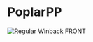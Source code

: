 # PoplarPP
![Regular Winback FRONT](https://github.com/user-attachments/assets/f4b43b36-faa6-467c-967f-4bc7ea604a5d)
